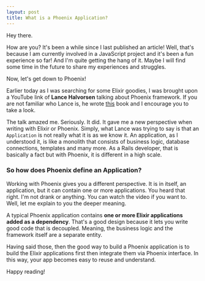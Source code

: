 ```yaml
---
layout: post
title: What is a Phoenix Application?
---
```


Hey there.

How are you? It's been a while since I last published an article! Well, that's
because I am currently involved in a JavaScript project and it's been a fun
experience so far! And I'm quite getting the hang of it. Maybe I will find some time
in the future to share my experiences and struggles.

<!--break-->

Now, let's get down to Phoenix!

Earlier today as I was searching for some Elixir goodies, I was brought upon a
YouTube link of **Lance Halvorsen** talking about Phoenix framework. If you are not
familiar who Lance is, he wrote [this](https://pragprog.com/book/lhelph/functional-web-development-with-elixir-otp-and-phoenix)
book and I encourage you to take a look.

The talk amazed me. Seriously. It did. It gave me a new perspective when writing
with Elixir or Phoenix. Simply, what Lance was trying to say is that an
`Application` is not really what it is as we know it. An application, as I
understood it, is like a monolith that consists of business logic, database
connections, templates and many more. As a Rails developer, that is basically
a fact but with Phoenix, it is different in a high scale.

### So how does Phoenix define an Application?

Working with Phoenix gives you a different perspective. It is in itself, an
application, but it can contain one or more applications. You heard that right.
I'm not drank or anything. You can watch the video if you want to. Well, let me
explain to you the deeper meaning.

A typical Phoenix application contains **one or more Elixir applications added as
a dependency**. That's a good design because it lets you write good code that is
decoupled. Meaning, the business logic and the framework itself are a separate
entity.

Having said those, then the good way to build a Phoenix application is to build
the Elixir applications first then integrate them via Phoenix interface. In this
way, your app becomes easy to reuse and understand.

Happy reading!
